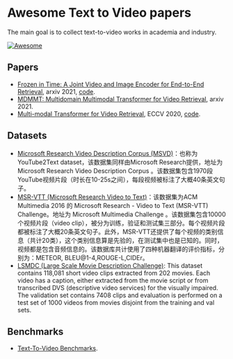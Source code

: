 # Awesome Text to Video papers

The main goal is to collect text-to-video works in academia and industry.

[![Awesome](https://awesome.re/badge.svg)](https://awesome.re)

## Papers

- [Frozen in Time: A Joint Video and Image Encoder for End-to-End Retrieval](https://arxiv.org/abs/2104.00650), arxiv 2021, [code](https://github.com/m-bain/frozen-in-time).
- [MDMMT: Multidomain Multimodal Transformer for Video Retrieval](https://arxiv.org/abs/2103.10699), arxiv 2021.
- [Multi-modal Transformer for Video Retrieval](https://hal.inria.fr/hal-02903209/document), ECCV 2020, [code](https://github.com/gabeur/mmt).

## Datasets

- [Microsoft Research Video Description Corpus (MSVD)](https://paperswithcode.com/dataset/msvd)：也称为YouTube2Text dataset，该数据集同样由Microsoft Research提供，地址为 Microsoft Research Video Description Corpus 。该数据集包含1970段YouTube视频片段（时长在10-25s之间），每段视频被标注了大概40条英文句子。
- [MSR-VTT (Microsoft Research Video to Text)](https://paperswithcode.com/dataset/msr-vtt)：该数据集为ACM Multimedia 2016 的 Microsoft Research - Video to Text (MSR-VTT) Challenge。地址为 Microsoft Multimedia Challenge 。该数据集包含10000个视频片段（video clip），被分为训练，验证和测试集三部分。每个视频片段都被标注了大概20条英文句子。此外，MSR-VTT还提供了每个视频的类别信息（共计20类），这个类别信息算是先验的，在测试集中也是已知的。同时，视频都是包含音频信息的。该数据库共计使用了四种机器翻译的评价指标，分别为：METEOR, BLEU@1-4,ROUGE-L,CIDEr。
- [LSMDC (Large Scale Movie Description Challenge)](https://paperswithcode.com/dataset/lsmdc): This dataset contains 118,081 short video clips extracted from 202 movies. Each video has a caption, either extracted from the movie script or from transcribed DVS (descriptive video services) for the visually impaired. The validation set contains 7408 clips and evaluation is performed on a test set of 1000 videos from movies disjoint from the training and val sets.


## Benchmarks

- [Text-To-Video Benchmarks](https://paperswithcode.com/task/video-retrieval).
